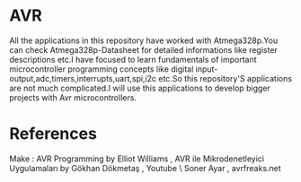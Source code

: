 # AVR
 All the applications in this repository have worked with Atmega328p.You can check Atmega328p-Datasheet for detailed informations like register descriptions etc.I have focused to learn 
 fundamentals of important microcontroller programming concepts like  digital input-output,adc,timers,interrupts,uart,spi,i2c etc.So this repository'S applications are not much complicated.I will use 
 this applications to develop bigger projects with Avr microcontrollers.
 
 # References
 Make : AVR Programming by Elliot Williams , AVR ile Mikrodenetleyici Uygulamaları by Gökhan Dökmetaş , Youtube \ Soner Ayar , avrfreaks.net
